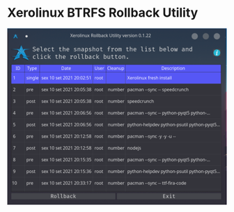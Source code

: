 # Xerolinux BTRFS Rollback Utility


![Xerolinux Rollback Utility Screenshot](/screenshots/xerolinux-rollback-screenshot.png)



